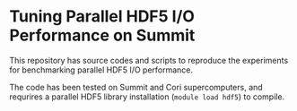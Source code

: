 # Tuning Parallel HDF5 I/O Performance on Summit

This repository has source codes and scripts to reproduce the experiments for benchmarking parallel HDF5 I/O performance.

The code has been tested on Summit and Cori supercomputers, and requrires a parallel HDF5 library installation (`module load hdf5`) to compile.
